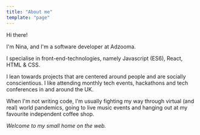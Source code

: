 ```yaml
---
title: "About me"
template: "page"
---
```


Hi there!

I'm Nina, and I'm a software developer at Adzooma.

I specialise in front-end-technologies, namely Javascript (ES6), React, HTML & CSS.

I lean towards projects that are centered around people and are socially conscientious. I like attending monthly tech events, hackathons and tech conferences in and around the UK.

When I'm not writing code, I'm usually fighting my way through virtual (and real) world pandemics, going to live music events and hanging out at my favourite independent coffee shop.

*Welcome to my small home on the web.*